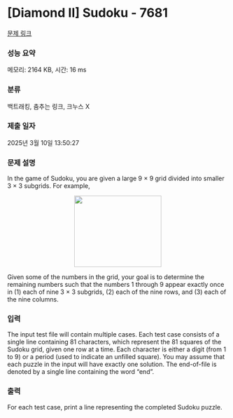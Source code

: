 # [Diamond II] Sudoku - 7681 

[문제 링크](https://www.acmicpc.net/problem/7681) 

### 성능 요약

메모리: 2164 KB, 시간: 16 ms

### 분류

백트래킹, 춤추는 링크, 크누스 X

### 제출 일자

2025년 3월 10일 13:50:27

### 문제 설명

<p>In the game of Sudoku, you are given a large 9 × 9 grid divided into smaller 3 × 3 subgrids. For example,</p>

<p style="text-align: center;"><img alt="" src="https://onlinejudgeimages.s3-ap-northeast-1.amazonaws.com/problem/7681/1.png" style="height:163px; width:199px"></p>

<p>Given some of the numbers in the grid, your goal is to determine the remaining numbers such that the numbers 1 through 9 appear exactly once in (1) each of nine 3 × 3 subgrids, (2) each of the nine rows, and (3) each of the nine columns.</p>

### 입력 

 <p>The input test file will contain multiple cases. Each test case consists of a single line containing 81 characters, which represent the 81 squares of the Sudoku grid, given one row at a time. Each character is either a digit (from 1 to 9) or a period (used to indicate an unfilled square). You may assume that each puzzle in the input will have exactly one solution. The end-of-file is denoted by a single line containing the word “end”.</p>

### 출력 

 <p>For each test case, print a line representing the completed Sudoku puzzle.</p>

